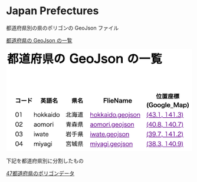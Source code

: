 Japan Prefectures
===============

都道府県別の県のポリゴンの GeoJson ファイル

[都道府県の GeoJson の一覧](https://github.com/ohwada/World_Countries/blob/main/geojson/japan_prefectures/geojson_list.md)


![Jjapan prefectures](https://github.com/ohwada/World_Countries/blob/main/geojson/japan_prefectures/screenshots/j%20vjapan_prefecture_geojson_catalog.png)


下記を都道府県別に分割したもの

[47都道府県のポリゴンデータ](https://japonyol.net/editor/article/47-prefectures-geojson.html)

